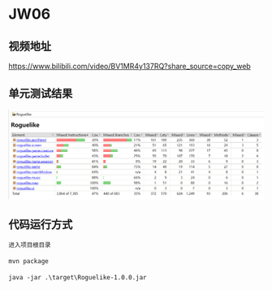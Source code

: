 # JW06

## 视频地址
https://www.bilibili.com/video/BV1MR4y137RQ?share_source=copy_web

## 单元测试结果
![](https://github.com/jwork-2021/jw05-jungle-gym-ac/blob/jw06/images/image-20211224172344362.png)

## 代码运行方式

```
进入项目根目录

mvn package

java -jar .\target\Roguelike-1.0.0.jar
```

